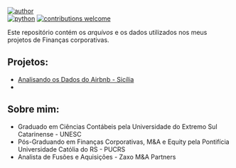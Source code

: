 [![author](https://img.shields.io/badge/autor-franciscoost-blue)](https://www.linkedin.com/in/francisco-ostetto/)  
[![python](https://img.shields.io/badge/python-3.7%2B-orange)](https://www.python.org/downloads/release/python-370/) 
[![contributions welcome](https://img.shields.io/badge/contributions-welcome-brightgreen.svg?style=flat)](https://github.com/franciscoost/Data-Science/issues)

Este repositório contém os *arquivos* e os dados utilizados nos meus projetos de Finanças corporativas.

## Projetos:

* [Analisando os Dados do Airbnb - Sicília](https://github.com/franciscoost/Data-Science/blob/master/Analisando_os_Dados_do_Airbnb.ipynb)
* 

## Sobre mim:

* Graduado em Ciências Contábeis pela Universidade do Extremo Sul Catarinense - UNESC
* Pós-Graduando em Finanças Corporativas, M&A e Equity pela Pontifícia Universidade Católia do RS - PUCRS
* Analista de Fusões e Aquisições - Zaxo M&A Partners
